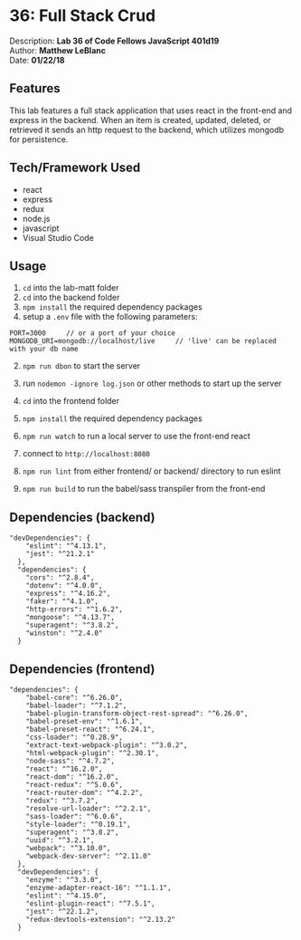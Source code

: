 # 36: Full Stack Crud
Description: **Lab 36 of Code Fellows JavaScript 401d19** </br>
Author: **Matthew LeBlanc** </br>
Date: **01/22/18**

## Features
This lab features a full stack application that uses react in the front-end and express in the backend. When an item is created, updated, deleted, or retrieved it sends an http request to the backend, which utilizes mongodb for persistence.

## Tech/Framework Used
- react
- express
- redux
- node.js
- javascript
- Visual Studio Code

## Usage
1. `cd` into the lab-matt folder
1. `cd` into the backend folder
2. `npm install` the required dependency packages
1. setup a `.env` file with the following parameters:
```
PORT=3000     // or a port of your choice
MONGODB_URI=mongodb://localhost/live     // 'live' can be replaced with your db name
```
2. `npm run dbon` to start the server
4. run `nodemon -ignore log.json` or other methods to start up the server
1. `cd` into the frontend folder
2. `npm install` the required dependency packages
4. `npm run watch` to run a local server to use the front-end react
6. connect to `http://localhost:8080`

3. `npm run lint` from either frontend/  or  backend/ directory to run eslint
3. `npm run build` to run the babel/sass transpiler from the front-end

## Dependencies (backend)
```
"devDependencies": {
    "eslint": "^4.13.1",
    "jest": "^21.2.1"
  },
  "dependencies": {
    "cors": "^2.8.4",
    "dotenv": "^4.0.0",
    "express": "^4.16.2",
    "faker": "^4.1.0",
    "http-errors": "^1.6.2",
    "mongoose": "^4.13.7",
    "superagent": "^3.8.2",
    "winston": "^2.4.0"
  }
```

## Dependencies (frontend)
```
"dependencies": {
    "babel-core": "^6.26.0",
    "babel-loader": "^7.1.2",
    "babel-plugin-transform-object-rest-spread": "^6.26.0",
    "babel-preset-env": "^1.6.1",
    "babel-preset-react": "^6.24.1",
    "css-loader": "^0.28.9",
    "extract-text-webpack-plugin": "^3.0.2",
    "html-webpack-plugin": "^2.30.1",
    "node-sass": "^4.7.2",
    "react": "^16.2.0",
    "react-dom": "^16.2.0",
    "react-redux": "^5.0.6",
    "react-router-dom": "^4.2.2",
    "redux": "^3.7.2",
    "resolve-url-loader": "^2.2.1",
    "sass-loader": "^6.0.6",
    "style-loader": "^0.19.1",
    "superagent": "^3.8.2",
    "uuid": "^3.2.1",
    "webpack": "^3.10.0",
    "webpack-dev-server": "^2.11.0"
  },
  "devDependencies": {
    "enzyme": "^3.3.0",
    "enzyme-adapter-react-16": "^1.1.1",
    "eslint": "^4.15.0",
    "eslint-plugin-react": "^7.5.1",
    "jest": "^22.1.2",
    "redux-devtools-extension": "^2.13.2"
  }
```